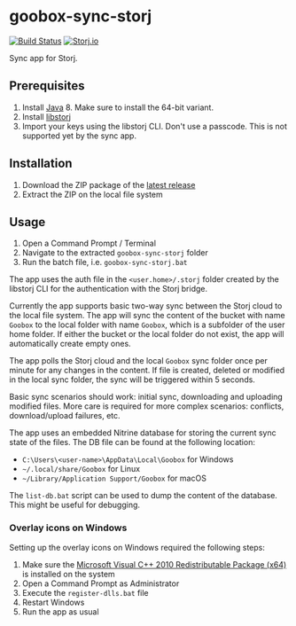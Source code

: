 # goobox-sync-storj

[![Build Status](https://travis-ci.org/GooBox/goobox-sync-storj.svg?branch=master)](https://travis-ci.org/GooBox/goobox-sync-storj)
[![Storj.io](https://storj.io/img/storj-badge.svg)](https://storj.io)

Sync app for Storj.

## Prerequisites

1. Install [Java](http://www.oracle.com/technetwork/java/javase/downloads/jre8-downloads-2133155.html) 8. Make sure to install the 64-bit variant.
1. Install [libstorj](https://github.com/Storj/libstorj)
1. Import your keys using the libstorj CLI. Don't use a passcode. This is not supported yet by the sync app.

## Installation

1. Download the ZIP package of the [latest release](https://github.com/GooBox/goobox-sync-storj/releases/latest)
1. Extract the ZIP on the local file system

## Usage

1. Open a Command Prompt / Terminal
1. Navigate to the extracted `goobox-sync-storj` folder
1. Run the batch file, i.e. `goobox-sync-storj.bat`

The app uses the auth file in the `<user.home>/.storj` folder created by the libstorj CLI for the authentication with the Storj bridge.

Currently the app supports basic two-way sync between the Storj cloud to the local file system. The app will sync the content of the bucket with name `Goobox` to the local folder with name `Goobox`, which is a subfolder of the user home folder. If either the bucket or the local folder do not exist, the app will automatically create empty ones.

The app polls the Storj cloud and the local `Goobox` sync folder once per minute for any changes in the content. If file is created, deleted or modified in the local sync folder, the sync will be triggered within 5 seconds.

Basic sync scenarios should work: initial sync, downloading and uploading modified files. More care is required for more complex scenarios: conflicts, download/upload failures, etc.

The app uses an embedded Nitrine database for storing the current sync state of the files. The DB file can be found at the following location:
- `C:\Users\<user-name>\AppData\Local\Goobox` for Windows
- `~/.local/share/Goobox` for Linux
- `~/Library/Application Support/Goobox` for macOS

The `list-db.bat` script can be used to dump the content of the database. This might be useful for debugging.

### Overlay icons on Windows

Setting up the overlay icons on Windows required the following steps:

1. Make sure the [Microsoft Visual C++ 2010 Redistributable Package (x64)](https://www.microsoft.com/en-US/download/details.aspx?id=13523) is installed on the system
1. Open a Command Prompt as Administrator
1. Execute the `register-dlls.bat` file
1. Restart Windows
1. Run the app as usual
